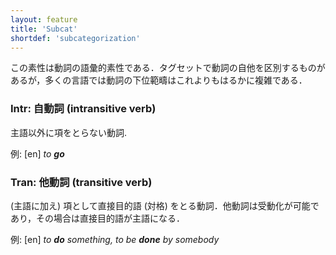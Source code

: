 ```yaml
---
layout: feature
title: 'Subcat'
shortdef: 'subcategorization'
---
```


この素性は動詞の語彙的素性である．タグセットで動詞の自他を区別するものがあるが，多くの言語では動詞の下位範疇はこれよりもはるかに複雑である．

### Intr: 自動詞 (intransitive verb)

主語以外に項をとらない動詞.

例:
[en] _to <b>go</b>_

### Tran: 他動詞 (transitive verb)

(主語に加え) 項として直接目的語 (対格) をとる動詞．他動詞は受動化が可能であり，その場合は直接目的語が主語になる．

例:
[en] _to <b>do</b> something, to be <b>done</b> by somebody_

